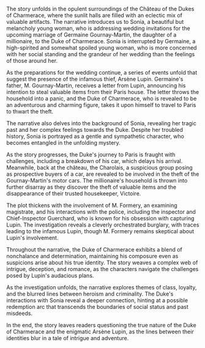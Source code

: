 The story unfolds in the opulent surroundings of the Château of the Dukes of Charmerace, where the sunlit halls are filled with an eclectic mix of valuable artifacts. The narrative introduces us to Sonia, a beautiful but melancholy young woman, who is addressing wedding invitations for the upcoming marriage of Germaine Gournay-Martin, the daughter of a millionaire, to the Duke of Charmerace. Sonia is interrupted by Germaine, a high-spirited and somewhat spoiled young woman, who is more concerned with her social standing and the grandeur of her wedding than the feelings of those around her.

As the preparations for the wedding continue, a series of events unfold that suggest the presence of the infamous thief, Arsène Lupin. Germaine's father, M. Gournay-Martin, receives a letter from Lupin, announcing his intention to steal valuable items from their Paris house. The letter throws the household into a panic, and the Duke of Charmerace, who is revealed to be an adventurous and charming figure, takes it upon himself to travel to Paris to thwart the theft.

The narrative also delves into the background of Sonia, revealing her tragic past and her complex feelings towards the Duke. Despite her troubled history, Sonia is portrayed as a gentle and sympathetic character, who becomes entangled in the unfolding mystery.

As the story progresses, the Duke's journey to Paris is fraught with challenges, including a breakdown of his car, which delays his arrival. Meanwhile, back at the château, the Charolais, a suspicious group posing as prospective buyers of a car, are revealed to be involved in the theft of the Gournay-Martin's motor cars. The millionaire's household is thrown into further disarray as they discover the theft of valuable items and the disappearance of their trusted housekeeper, Victoire.

The plot thickens with the involvement of M. Formery, an examining magistrate, and his interactions with the police, including the inspector and Chief-Inspector Guerchard, who is known for his obsession with capturing Lupin. The investigation reveals a cleverly orchestrated burglary, with traces leading to the infamous Lupin, though M. Formery remains skeptical about Lupin's involvement.

Throughout the narrative, the Duke of Charmerace exhibits a blend of nonchalance and determination, maintaining his composure even as suspicions arise about his true identity. The story weaves a complex web of intrigue, deception, and romance, as the characters navigate the challenges posed by Lupin's audacious plans.

As the investigation unfolds, the narrative explores themes of class, loyalty, and the blurred lines between heroism and criminality. The Duke's interactions with Sonia reveal a deeper connection, hinting at a possible redemption arc that transcends the boundaries of social status and past misdeeds.

In the end, the story leaves readers questioning the true nature of the Duke of Charmerace and the enigmatic Arsène Lupin, as the lines between their identities blur in a tale of intrigue and adventure.